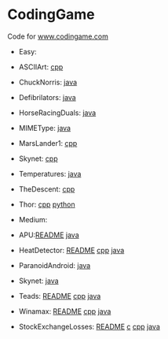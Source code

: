 # CodingGame
Code for www.codingame.com

* Easy: 

 * ASCIIArt: [cpp](https://github.com/AndLydakis/CodingGame/blob/master/easy/ASCIIArt/ASCIIArt.cpp)
 * ChuckNorris: [java](https://github.com/AndLydakis/CodingGame/blob/master/easy/ChuckNorris/ChuckNorris.java)
 * Defibrilators: [java](https://github.com/AndLydakis/CodingGame/blob/master/easy/Defibrillators/Defibrillators.java)
 * HorseRacingDuals: [java](https://github.com/AndLydakis/CodingGame/blob/master/easy/Defibrillators/Defibrillators.java)
 * MIMEType: [java](https://github.com/AndLydakis/CodingGame/blob/master/easy/MIMEType/MIMEType.java)
 * MarsLander1: [cpp](https://github.com/AndLydakis/CodingGame/blob/master/easy/MarsLander1/marsLander1.cpp)
 * Skynet: [cpp](https://github.com/AndLydakis/CodingGame/blob/master/easy/Skynet/skynet.cpp)
 * Temperatures: [java](https://github.com/AndLydakis/CodingGame/blob/master/easy/Temperatures/temperatures.java)
 * TheDescent: [cpp](https://github.com/AndLydakis/CodingGame/blob/master/easy/TheDescent/theDescent.cpp)
 * Thor: [cpp](https://github.com/AndLydakis/CodingGame/blob/master/easy/thor/thor.cpp) [python](https://github.com/AndLydakis/CodingGame/blob/master/easy/thor/thor.py)
 
  
* Medium:

 * APU:[README](https://github.com/AndLydakis/CodingGame/blob/master/medium/APU/APU.README) [java](https://github.com/AndLydakis/CodingGame/blob/master/medium/APU/APU.java)
 * HeatDetector: [README](https://github.com/AndLydakis/CodingGame/blob/master/medium/HeatDetector/HeatDetector.README) [cpp](https://github.com/AndLydakis/CodingGame/blob/master/medium/HeatDetector/HeatDetector.cpp) [java](https://github.com/AndLydakis/CodingGame/blob/master/medium/HeatDetector/HeatDetector.java)
 * ParanoidAndroid: [java](https://github.com/AndLydakis/CodingGame/blob/master/medium/ParanoidAndroid/ParanoidAndroid.java)
 * Skynet: [java](https://github.com/AndLydakis/CodingGame/blob/master/medium/Skynet/Skynet.java)
 * Teads: [README](https://github.com/AndLydakis/CodingGame/blob/master/medium/Teads/Teads.README) [cpp](https://github.com/AndLydakis/CodingGame/blob/master/medium/Teads/Teads.cpp) [java](https://github.com/AndLydakis/CodingGame/blob/master/medium/Teads/Teads.java)
 * Winamax: [README](https://github.com/AndLydakis/CodingGame/blob/master/medium/Winamax/Winamax.README) [cpp](https://github.com/AndLydakis/CodingGame/blob/master/medium/Winamax/Winamax.cpp) [java](https://github.com/AndLydakis/CodingGame/blob/master/medium/Winamax/Winamax.java)
 * StockExchangeLosses: [README](https://github.com/AndLydakis/CodingGame/blob/master/medium/StockExchangeLosses/StockExchangeLosses.README) [c](https://github.com/AndLydakis/CodingGame/blob/master/medium/StockExchangeLosses/StockExchangeLosses.c) [cpp](https://github.com/AndLydakis/CodingGame/blob/master/medium/StockExchangeLosses/StockExchangeLosses.cpp) [java](https://github.com/AndLydakis/CodingGame/blob/master/medium/StockExchangeLosses/StockExchangeLosses.java)
